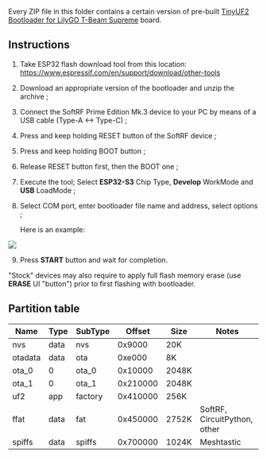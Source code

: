 Every ZIP file in this folder contains a certain version of pre-built [TinyUF2 Bootloader for LilyGO T-Beam Supreme](https://github.com/lyusupov/tinyuf2/) board.<br>

## Instructions

1. Take ESP32 flash download tool from this location: https://www.espressif.com/en/support/download/other-tools <br>

2. Download an appropriate version of the bootloader and unzip the archive ; <br>

3. Connect the SoftRF Prime Edition Mk.3 device to your PC by means of a USB cable (Type-A <-> Type-C) ;

4. Press and keep holding RESET button of the SoftRF device ; <br>

5. Press and keep holding BOOT button ; <br>

6. Release RESET button first, then the BOOT one ; <br>

7. Execute the tool; Select **ESP32-S3** Chip Type, **Develop** WorkMode and **USB** LoadMode ; <br>

8. Select COM port, enter bootloader file name and address, select options ; <br>

   Here is an example:<br>

![](https://github.com/lyusupov/SoftRF/raw/master/documents/images/Prime3-9.jpg)



9. Press **START** button and wait for completion.

"Stock" devices may also require to apply full flash memory erase (use **ERASE** UI "button") prior to first flashing with bootloader.

## Partition table

Name|Type|SubType|Offset|Size|Notes
---|---|---|---|---|---
nvs|data|nvs|0x9000|20K
otadata|data|ota|0xe000|8K
ota_0|0|ota_0|0x10000|2048K
ota_1|0|ota_1|0x210000|2048K
uf2|app|factory|0x410000|256K
ffat|data|fat|0x450000|2752K|SoftRF, CircuitPython, other
spiffs|data|spiffs|0x700000|1024K|Meshtastic
